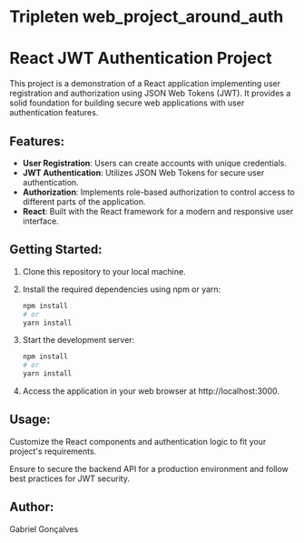 # Tripleten web_project_around_auth

# React JWT Authentication Project

This project is a demonstration of a React application implementing user registration and authorization using JSON Web Tokens (JWT). It provides a solid foundation for building secure web applications with user authentication features.

## Features:

- **User Registration**: Users can create accounts with unique credentials.
- **JWT Authentication**: Utilizes JSON Web Tokens for secure user authentication.
- **Authorization**: Implements role-based authorization to control access to different parts of the application.
- **React**: Built with the React framework for a modern and responsive user interface.

## Getting Started:

1. Clone this repository to your local machine.

2. Install the required dependencies using npm or yarn:

   ```bash
   npm install
   # or
   yarn install

3. Start the development server:

   ```bash
   npm install
   # or
   yarn install

4. Access the application in your web browser at http://localhost:3000.

## Usage:

Customize the React components and authentication logic to fit your project's requirements.

Ensure to secure the backend API for a production environment and follow best practices for JWT security.

## Author:

Gabriel Gonçalves